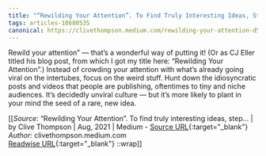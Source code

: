 ```yaml
---
title: "“Rewilding Your Attention”. To Find Truly Interesting Ideas, Step… | by Clive Thompson | Aug, 2021 | Medium (220326757)"
tags: articles-10680535
canonical: https://clivethompson.medium.com/rewilding-your-attention-d518ede18855
---
```


Rewild your attention” — that’s a wonderful way of putting it! (Or as CJ Eller titled his blog post, from which I got my title here: “Rewilding Your Attention”.)
Instead of crowding your attention with what’s already going viral on the intertubes, focus on the weird stuff. Hunt down the idiosyncratic posts and videos that people are publishing, oftentimes to tiny and niche audiences. It’s decidedly unviral culture — but it’s more likely to plant in your mind the seed of a rare, new idea.


[[_Source_: “Rewilding Your Attention”. To find truly interesting ideas, step… | by Clive Thompson | Aug, 2021 | Medium - [Source URL](https://clivethompson.medium.com/rewilding-your-attention-d518ede18855){:target="_blank"}<br>
_Author_: clivethompson.medium.com<br>
[Readwise URL](https://readwise.io/open/220326757){:target="_blank"}
::wrap]]